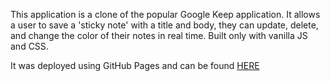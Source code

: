 This application is a clone of the popular Google Keep application.  It allows a user to save a 'sticky note' with a title and body, they can update, delete, and change the color of their notes in real time. Built only with vanilla JS and CSS.

It was deployed using GitHub Pages and can be found [HERE](https://alexgrandolph.github.io/google-form-clone/)
